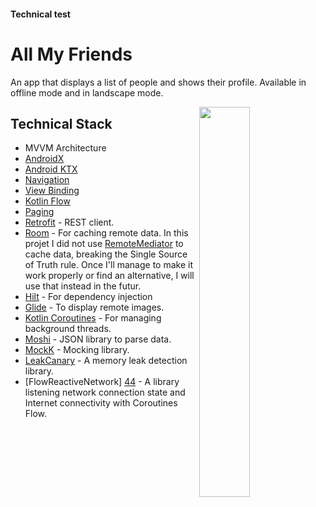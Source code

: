 #### Technical test

All My Friends
=================

An app that displays a list of people and shows their profile.
Available in offline mode and in landscape mode.

<img src="https://github.com/sophicapri/AllMyFriends/blob/dev/screenshots/app_tour.gif" align="right" width="40%">

Technical Stack
--------------
  * MVVM Architecture
  * [AndroidX][1] 
  * [Android KTX][2] 
  * [Navigation][14] 
  * [View Binding][11]
  * [Kotlin Flow][13]
  * [Paging][7]
  * [Retrofit][5] - REST client.
  * [Room][16] - For caching remote data. In this projet I did not use [RemoteMediator][77] to cache data, breaking the Single Source of Truth rule. 
    Once I'll manage to make it work properly or find an alternative, I will use that instead in the futur. 
  * [Hilt][92] - For dependency injection
  * [Glide][32] - To display remote images.
  * [Kotlin Coroutines][91] - For managing background threads.
  * [Moshi][9] - JSON library to parse data.
  * [MockK][20] - Mocking library.
  * [LeakCanary][33] - A memory leak detection library.
  * [FlowReactiveNetwork] [44] - A library listening network connection state and Internet connectivity with Coroutines Flow.

[1]: https://developer.android.com/jetpack/androidx
[2]: https://developer.android.com/kotlin/ktx
[13]: https://developer.android.com/kotlin/flow
[11]: https://developer.android.com/topic/libraries/view-binding
[14]: https://developer.android.com/topic/libraries/architecture/navigation/
[16]: https://developer.android.com/topic/libraries/architecture/room
[17]: https://developer.android.com/topic/libraries/architecture/viewmodel
[30]: https://developer.android.com/guide/topics/ui
[34]: https://developer.android.com/guide/components/fragments
[91]: https://kotlinlang.org/docs/reference/coroutines-overview.html
[92]: https://developer.android.com/training/dependency-injection/hilt-android
[5]: https://github.com/square/retrofit
[7]: https://developer.android.com/topic/libraries/architecture/paging/v3-overview
[8]: https://developer.android.com/topic/libraries/architecture/datastore
[9]: https://github.com/square/moshi
[10]: https://github.com/google/gson
[20]: https://github.com/mockk/mockk
[21]: https://github.com/airbnb/lottie-android
[33]: https://square.github.io/leakcanary/
[77]: https://developer.android.com/reference/androidx/paging/RemoteMediator
[32]: https://github.com/bumptech/glide
[44]: https://github.com/phansier/FlowReactiveNetwork
